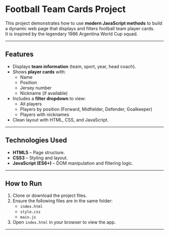 # Football Team Cards Project

This project demonstrates how to use **modern JavaScript methods** to build a dynamic web page that displays and filters football team player cards.  
It is inspired by the legendary 1986 Argentina World Cup squad.

---

## Features
- Displays **team information** (team, sport, year, head coach).
- Shows **player cards** with:
  - Name
  - Position
  - Jersey number
  - Nickname (if available)
- Includes a **filter dropdown** to view:
  - All players
  - Players by position (Forward, Midfielder, Defender, Goalkeeper)
  - Players with nicknames
- Clean layout with HTML, CSS, and JavaScript.

---

## Technologies Used
- **HTML5** – Page structure.
- **CSS3** – Styling and layout.
- **JavaScript (ES6+)** – DOM manipulation and filtering logic.

---

## How to Run
1. Clone or download the project files.
2. Ensure the following files are in the same folder:
   - `index.html`
   - `style.css`
   - `main.js`
3. Open `index.html` in your browser to view the app.

---
